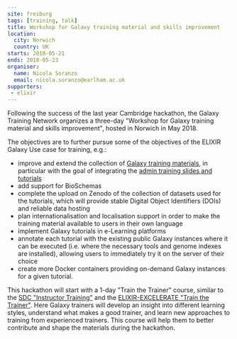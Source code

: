 ```yaml
---
site: freiburg
tags: [training, talk]
title: Workshop for Galaxy training material and skills improvement
location:
  city: Norwich
  country: UK
starts: 2018-05-21
ends: 2018-05-23
organiser:
  name: Nicola Soranzo
  email: nicola.soranzo@earlham.ac.uk
supporters:
 - elixir
---
```


Following the success of the last year Cambridge hackathon, the Galaxy Training Network organizes a three-day "Workshop for Galaxy training material and skills improvement", hosted in Norwich in May 2018.

The objectives are to further pursue some of the objectives of the ELIXIR Galaxy Use case for training, e.g.:
- improve and extend the collection of [Galaxy training materials](https://github.com/galaxy-project/training-material), in particular with the goal of integrating the [admin training slides and tutorials](https://github.com/galaxyproject/dagobah-training)
- add support for BioSchemas
- complete the upload on Zenodo of the collection of datasets used for the tutorials, which will provide stable Digital Object Identifiers (DOIs) and reliable data hosting
- plan internationalisation and localisation support in order to make the training material available to users in their own language
- implement Galaxy tutorials in e-Learning platforms
- annotate each tutorial with the existing public Galaxy instances where it can be executed (i.e. where the necessary tools and genome indexes are installed), allowing users to immediately try it on the server of their choice
- create more Docker containers providing on-demand Galaxy instances for a given tutorial.

This hackathon will start with a 1-day "Train the Trainer" course, similar to the [SDC "Instructor Training"](https://carpentries.github.io/instructor-training/) and the [ELIXIR-EXCELERATE "Train the Trainer"](https://github.com/TrainTheTrainer/EXCELERATE-TtT). Here Galaxy trainers will develop an insight into different learning styles, understand what makes a good trainer, and learn new approaches to training from experienced trainers. This course will help them to better contribute and shape the materials during the hackathon.